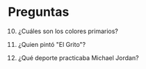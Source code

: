 # Preguntas

10. ¿Cuáles son los colores primarios?

11. ¿Quien pintó "El Grito"?

12. ¿Qué deporte practicaba Michael Jordan?
